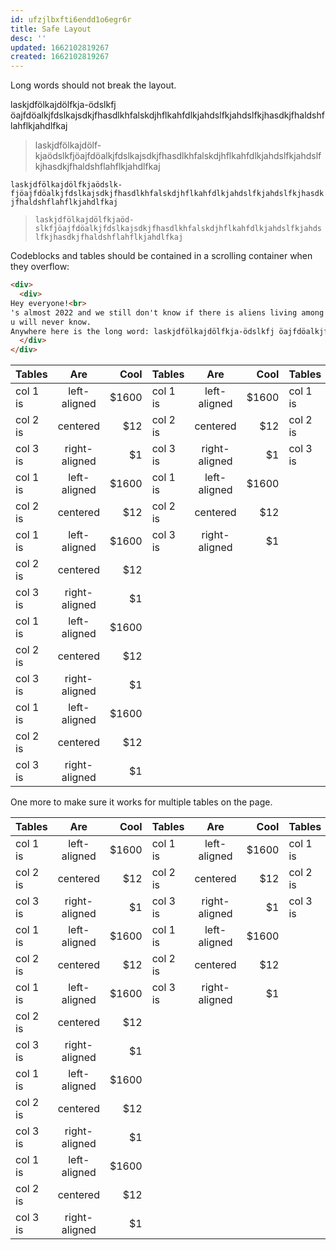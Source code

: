 ```yaml
---
id: ufzjlbxfti6endd1o6egr6r
title: Safe Layout
desc: ''
updated: 1662102819267
created: 1662102819267
---
```


Long words should not break the layout.

laskjdfölkajdölfkja-ödslkfj öajfdöalkjfdslkajsdkjfhasdlkhfalskdjhflkahfdlkjahdslfkjahdslfkjhasdkjfhaldshflahflkjahdlfkaj

> laskjdfölkajdölf-kjaödslkfjöajfdöalkjfdslkajsdkjfhasdlkhfalskdjhflkahfdlkjahdslfkjahdslfkjhasdkjfhaldshflahflkjahdlfkaj

`laskjdfölkajdölfkjaödslk-fjöajfdöalkjfdslkajsdkjfhasdlkhfalskdjhflkahfdlkjahdslfkjahdslfkjhasdkjfhaldshflahflkjahdlfkaj`

> `laskjdfölkajdölfkjaöd-slkfjöajfdöalkjfdslkajsdkjfhasdlkhfalskdjhflkahfdlkjahdslfkjahdslfkjhasdkjfhaldshflahflkjahdlfkaj`

Codeblocks and tables should be contained in a scrolling container when they overflow:

```html
<div>
  <div>
Hey everyone!<br>
's almost 2022 and we still don't know if there is aliens living among us, or do we? Maybe the person writing this is an alien.<br>
u will never know.
Anywhere here is the long word: laskjdfölkajdölfkja-ödslkfj öajfdöalkjfdslkajsdkjfhasdlkhfalskdjhflkahfdlkjahdslfkjahdslfkjhasdkjfhaldshflahflkjahdlfkaj
  </div>
</div>
```

| Tables   |      Are      |  Cool | Tables   |      Are      |  Cool | Tables   |      Are      |  Cool | Tables   |      Are      |  Cool | Tables   |      Are      |  Cool |
|----------|:-------------:|------:|----------|:-------------:|------:|----------|:-------------:|------:|----------|:-------------:|------:|----------|:-------------:|------:|
| col 1 is |  left-aligned | $1600 | col 1 is |  left-aligned | $1600 | col 1 is |  left-aligned | $1600 | col 1 is |  left-aligned | $1600 | col 1 is |  left-aligned | $1600 |
| col 2 is |    centered   |   $12 | col 2 is |    centered   |   $12 | col 2 is |    centered   |   $12 | col 2 is |    centered   |   $12 | col 2 is |    centered   |   $12 |
| col 3 is | right-aligned |    $1 | col 3 is | right-aligned |    $1 | col 3 is | right-aligned |    $1 | col 3 is | right-aligned |    $1 | col 3 is | right-aligned |    $1 |
| col 1 is |  left-aligned | $1600 | col 1 is |  left-aligned | $1600 |          |               |       |          |               |       |          |               |       |
| col 2 is |    centered   |   $12 | col 2 is |    centered   |   $12 |          |               |       |          |               |       |          |               |       |
| col 1 is |  left-aligned | $1600 | col 3 is | right-aligned |    $1 |          |               |       |          |               |       |          |               |       |
| col 2 is |    centered   |   $12 |          |               |       |          |               |       |          |               |       |          |               |       |
| col 3 is | right-aligned |    $1 |          |               |       |          |               |       |          |               |       |          |               |       |
| col 1 is |  left-aligned | $1600 |          |               |       |          |               |       |          |               |       |          |               |       |
| col 2 is |    centered   |   $12 |          |               |       |          |               |       |          |               |       |          |               |       |
| col 3 is | right-aligned |    $1 |          |               |       |          |               |       |          |               |       |          |               |       |
| col 1 is |  left-aligned | $1600 |          |               |       |          |               |       | col 1 is |  left-aligned | $1600 | col 1 is |  left-aligned | $1600 |
| col 2 is |    centered   |   $12 |          |               |       |          |               |       | col 2 is |    centered   |   $12 | col 2 is |    centered   |   $12 |
| col 3 is | right-aligned |    $1 |          |               |       |          |               |       | col 3 is | right-aligned |    $1 | col 3 is | right-aligned |    $1 |

One more to make sure it works for multiple tables on the page.

| Tables   |      Are      |  Cool | Tables   |      Are      |  Cool | Tables   |      Are      |  Cool | Tables   |      Are      |  Cool | Tables   |      Are      |  Cool |
|----------|:-------------:|------:|----------|:-------------:|------:|----------|:-------------:|------:|----------|:-------------:|------:|----------|:-------------:|------:|
| col 1 is |  left-aligned | $1600 | col 1 is |  left-aligned | $1600 | col 1 is |  left-aligned | $1600 | col 1 is |  left-aligned | $1600 | col 1 is |  left-aligned | $1600 |
| col 2 is |    centered   |   $12 | col 2 is |    centered   |   $12 | col 2 is |    centered   |   $12 | col 2 is |    centered   |   $12 | col 2 is |    centered   |   $12 |
| col 3 is | right-aligned |    $1 | col 3 is | right-aligned |    $1 | col 3 is | right-aligned |    $1 | col 3 is | right-aligned |    $1 | col 3 is | right-aligned |    $1 |
| col 1 is |  left-aligned | $1600 | col 1 is |  left-aligned | $1600 |          |               |       |          |               |       |          |               |       |
| col 2 is |    centered   |   $12 | col 2 is |    centered   |   $12 |          |               |       |          |               |       |          |               |       |
| col 1 is |  left-aligned | $1600 | col 3 is | right-aligned |    $1 |          |               |       |          |               |       |          |               |       |
| col 2 is |    centered   |   $12 |          |               |       |          |               |       |          |               |       |          |               |       |
| col 3 is | right-aligned |    $1 |          |               |       |          |               |       |          |               |       |          |               |       |
| col 1 is |  left-aligned | $1600 |          |               |       |          |               |       |          |               |       |          |               |       |
| col 2 is |    centered   |   $12 |          |               |       |          |               |       |          |               |       |          |               |       |
| col 3 is | right-aligned |    $1 |          |               |       |          |               |       |          |               |       |          |               |       |
| col 1 is |  left-aligned | $1600 |          |               |       |          |               |       | col 1 is |  left-aligned | $1600 | col 1 is |  left-aligned | $1600 |
| col 2 is |    centered   |   $12 |          |               |       |          |               |       | col 2 is |    centered   |   $12 | col 2 is |    centered   |   $12 |
| col 3 is | right-aligned |    $1 |          |               |       |          |               |       | col 3 is | right-aligned |    $1 | col 3 is | right-aligned |    $1 |
